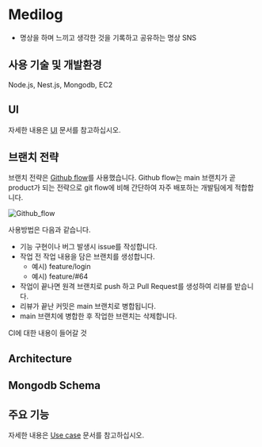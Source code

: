 # Medilog

- 명상을 하며 느끼고 생각한 것을 기록하고 공유하는 명상 SNS

## 사용 기술 및 개발환경

Node.js, Nest.js, Mongodb, EC2

## UI

자세한 내용은 [UI](https://github.com/onezerokang/medilog/wiki/UI) 문서를 참고하십시오.

## 브랜치 전략
브랜치 전략은 [Github flow](https://oogway.tistory.com/6)를 사용했습니다. Github flow는 main 브랜치가 곧 product가 되는 전략으로 git flow에 비해 간단하여 자주 배포하는 개발팀에게 적합합니다.

![Github_flow](https://blog.kakaocdn.net/dn/NDqYw/btrCBZEw19s/VTKqKnsaZzkFBEHAhWhCwk/img.png)

사용방법은 다음과 같습니다.

- 기능 구현이나 버그 발생시 issue를 작성합니다.
- 작업 전 작업 내용을 담은 브랜치를 생성합니다.
  - 예시) feature/login
  - 예시) feature/#64
- 작업이 끝나면 원격 브랜치로 push 하고 Pull Request를 생성하여 리뷰를 받습니다.
- 리뷰가 끝난 커밋은 main 브랜치로 병합됩니다.
- main 브랜치에 병합한 후 작업한 브랜치는 삭제합니다.

CI에 대한 내용이 들어갈 것

## Architecture

## Mongodb Schema

## 주요 기능
자세한 내용은 [Use case](https://github.com/onezerokang/medilog/wiki/Use-case) 문서를 참고하십시오.
